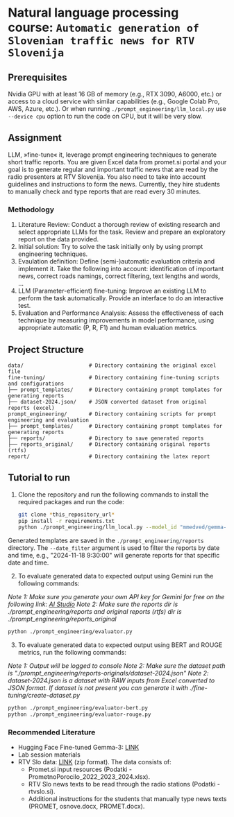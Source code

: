 # Natural language processing course: `Automatic generation of Slovenian traffic news for RTV Slovenija`

## Prerequisites

Nvidia GPU with at least 16 GB of memory (e.g., RTX 3090, A6000, etc.) or access to a cloud service with similar capabilities (e.g., Google Colab Pro, AWS, Azure, etc.).
Or when running `./prompt_engineering/llm_local.py` use `--device cpu` option to run the code on CPU, but it will be very slow.

## Assignment

LLM, »fine-tune« it, leverage prompt engineering techniques to generate short traffic reports. You are given Excel data from promet.si portal and your goal is to generate regular and important traffic news that are read by the radio presenters at RTV Slovenija. You also need to take into account guidelines and instructions to form the news. Currently, they hire students to manually check and type reports that are read every 30 minutes.

### Methodology

1. Literature Review: Conduct a thorough review of existing research and select appropriate LLMs for the task. Review and prepare an exploratory report on the data provided.
2. Initial solution: Try to solve the task initially only by using prompt engineering techniques.
3. Evaulation definition: Define (semi-)automatic evaluation criteria and implement it. Take the following into account: identification of important news, correct roads namings, correct filtering, text lengths and words, ...
4. LLM (Parameter-efficient) fine-tuning: Improve an existing LLM to perform the task automatically. Provide an interface to do an interactive test.
5. Evaluation and Performance Analysis: Assess the effectiveness of each technique by measuring improvements in model performance, using appropriate automatic (P, R, F1) and human evaluation metrics.

## Project Structure

```plaintext
data/                     # Directory containing the original excel file
fine-tuning/              # Directory containing fine-tuning scripts and configurations
├── prompt_templates/     # Directory containing prompt templates for generating reports
├── dataset-2024.json/    # JSON converted dataset from original reports (excel)
prompt_engineering/       # Directory containing scripts for prompt engineering and evaluation
├── prompt_templates/     # Directory containing prompt templates for generating reports
├── reports/              # Directory to save generated reports
├── reports_original/     # Directory containing original reports (rtfs)
report/                   # Directory containing the latex report
```

## Tutorial to run

1. Clone the repository and run the following commands to install the required packages and run the code:
   ```bash
   git clone *this_repository_url*
   pip install -r requirements.txt
   python ./prompt_engineering/llm_local.py --model_id "mmedved/gemma-3-finetune-v6" --date_filter "2024-11-18 9:30:00"
   ```
Generated templates are saved in the `./prompt_engineering/reports` directory. The `--date_filter` argument is used to filter the reports by date and time, e.g., "2024-11-18 9:30:00" will generate reports for that specific date and time.

2. To evaluate generated data to expected output using Gemini run the following commands:

*Note 1: Make sure you generate your own API key for Gemini for free on the following link: [AI Studio](https://aistudio.google.com/)*
*Note 2: Make sure the reports dir is ./prompt_engineering/reports and original reports (rtfs) dir is ./prompt_engineering/reports_original*
  
```bash
python ./prompt_engineering/evaluator.py
``` 

3. To evaluate generated data to expected output using BERT and ROUGE metrics, run the following commands:

*Note 1: Output will be logged to console*
*Note 2: Make sure the dataset path is "./prompt_engineering/reports-originals/dataset-2024.json"*
*Note 2: dataset-2024.json is a dataset with RAW inputs from Excel converted to JSON format. If dataset is not present you can generate it with ./fine-tuning/create-dataset.py*

```bash
python ./prompt_engineering/evaluator-bert.py
python ./prompt_engineering/evaluator-rouge.py
```

### Recommended Literature

- Hugging Face Fine-tuned Gemma-3: [LINK](https://huggingface.co/mmedved/gemma-3-finetune-v6)
- Lab session materials
- RTV Slo data: [LINK](https://unilj-my.sharepoint.com/:u:/g/personal/slavkozitnik_fri1_uni-lj_si/EdQ2XlMf8eJMleZoxUc89E4B0lDWdyAzFh3xmKxg9y_pVA?e=EOQ54M) (zip format). The data consists of:
  - Promet.si input resources (Podatki - PrometnoPorocilo_2022_2023_2024.xlsx).
  - RTV Slo news texts to be read through the radio stations (Podatki - rtvslo.si).
  - Additional instructions for the students that manually type news texts (PROMET, osnove.docx, PROMET.docx).
  
